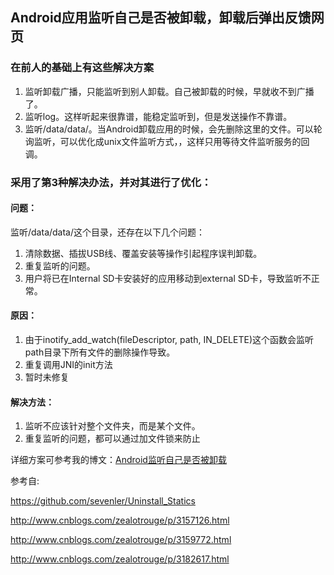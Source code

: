 ## Android应用监听自己是否被卸载，卸载后弹出反馈网页

### 在前人的基础上有这些解决方案
1. 监听卸载广播，只能监听到别人卸载。自己被卸载的时候，早就收不到广播了。
2. 监听log。这样听起来很靠谱，能稳定监听到，但是发送操作不靠谱。
3. 监听/data/data/<package name>。当Android卸载应用的时候，会先删除这里的文件。可以轮询监听，可以优化成unix文件监听方式，，这样只用等待文件监听服务的回调。

### 采用了第3种解决办法，并对其进行了优化：
#### 问题：
监听/data/data/<package name>这个目录，还存在以下几个问题：

1. 清除数据、插拔USB线、覆盖安装等操作引起程序误判卸载。
2. 重复监听的问题。
3. 用户将已在Internal SD卡安装好的应用移动到external SD卡，导致监听不正常。

#### 原因：
1. 由于inotify_add_watch(fileDescriptor, path, IN_DELETE)这个函数会监听path目录下所有文件的删除操作导致。
2. 重复调用JNI的init方法
3. 暂时未修复

#### 解决方法：
1. 监听不应该针对整个文件夹，而是某个文件。
2. 重复监听的问题，都可以通过加文件锁来防止

详细方案可参考我的博文：[Android监听自己是否被卸载](http://lzyblog.com/2015/01/09/Android%E5%BA%94%E7%94%A8%E7%9B%91%E5%90%AC%E8%87%AA%E5%B7%B1%E6%98%AF%E5%90%A6%E8%A2%AB%E5%8D%B8%E8%BD%BD%EF%BC%8C%E5%81%9A%E5%8F%8D%E9%A6%88%E7%BB%9F%E8%AE%A1/)

参考自:

https://github.com/sevenler/Uninstall_Statics

http://www.cnblogs.com/zealotrouge/p/3157126.html

http://www.cnblogs.com/zealotrouge/p/3159772.html

http://www.cnblogs.com/zealotrouge/p/3182617.html